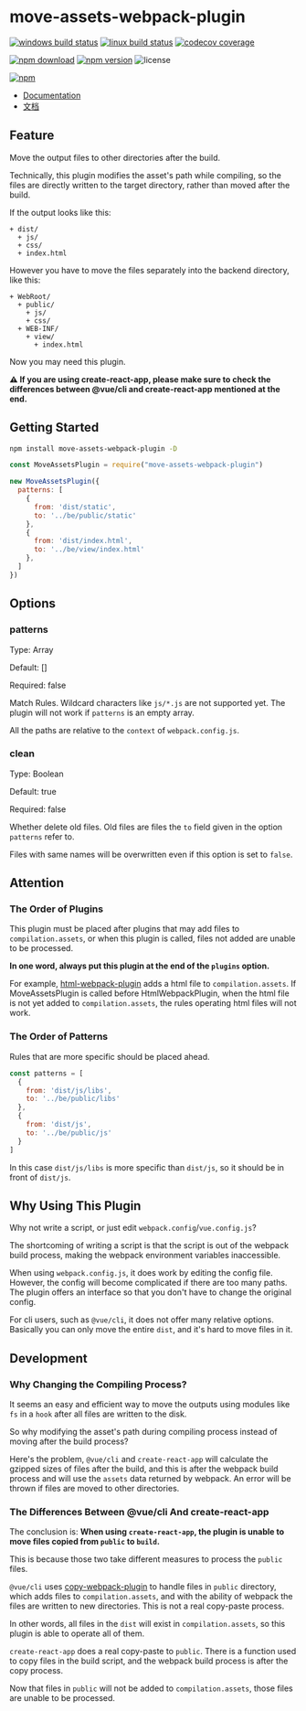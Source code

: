 # move-assets-webpack-plugin

[![windows build status](https://github.com/harrisoff/move-assets-webpack-plugin/workflows/windows%20build/badge.svg)](https://github.com/harrisoff/move-assets-webpack-plugin/actions?query=workflow%3A%22windows+build%22)
[![linux build status](https://github.com/harrisoff/move-assets-webpack-plugin/workflows/linux%20build/badge.svg)](https://github.com/harrisoff/move-assets-webpack-plugin/actions?query=workflow%3A%22linux+build%22)
[![codecov coverage](https://img.shields.io/codecov/c/github/harrisoff/move-assets-webpack-plugin/master.svg)](https://codecov.io/gh/harrisoff/move-assets-webpack-plugin/)

[![npm download](https://img.shields.io/npm/dt/move-assets-webpack-plugin.svg)](https://www.npmjs.com/package/move-assets-webpack-plugin)
[![npm version](https://badge.fury.io/js/move-assets-webpack-plugin.svg)](https://www.npmjs.com/package/move-assets-webpack-plugin)
![license](https://img.shields.io/npm/l/move-assets-webpack-plugin.svg?sanitize=true)

[![npm](https://nodei.co/npm/move-assets-webpack-plugin.png?compact=true)](https://www.npmjs.com/package/move-assets-webpack-plugin)

- [Documentation](https://github.com/harrisoff/move-assets-webpack-plugin/blob/master/README.md)
- [文档](https://github.com/harrisoff/move-assets-webpack-plugin/blob/master/README.zh-CN.md)

## Feature

Move the output files to other directories after the build.

Technically, this plugin modifies the asset's path while compiling, so the files are directly written to the target directory, rather than moved after the build.

If the output looks like this:

```
+ dist/
  + js/
  + css/
  + index.html
```

However you have to move the files separately into the backend directory, like this:

```
+ WebRoot/
  + public/
    + js/
    + css/
  + WEB-INF/
    + view/
      + index.html
```

Now you may need this plugin.

**⚠️ If you are using create-react-app, please make sure to check the differences between @vue/cli and create-react-app mentioned at the end.**

## Getting Started

```bash
npm install move-assets-webpack-plugin -D
```

```js
const MoveAssetsPlugin = require("move-assets-webpack-plugin")

new MoveAssetsPlugin({
  patterns: [
    {
      from: 'dist/static',
      to: '../be/public/static'
    },
    {
      from: 'dist/index.html',
      to: '../be/view/index.html'
    },
  ]
})
```

## Options

### patterns

Type: Array

Default: []

Required: false

Match Rules. Wildcard characters like `js/*.js` are not supported yet. The plugin will not work if `patterns` is an empty array.

All the paths are relative to the `context` of `webpack.config.js`.

### clean

Type: Boolean

Default: true

Required: false

Whether delete old files. Old files are files the `to` field given in the option `patterns` refer to.

Files with same names will be overwritten even if this option is set to `false`.

## Attention

### The Order of Plugins

This plugin must be placed after plugins that may add files to `compilation.assets`, or when this plugin is called, files not added are unable to be processed.

**In one word, always put this plugin at the end of the `plugins` option.**

For example, [html-webpack-plugin](https://github.com/jantimon/html-webpack-plugin) adds a html file to `compilation.assets`. If MoveAssetsPlugin is called before HtmlWebpackPlugin, when the html file is not yet added to `compilation.assets`, the rules operating html files will not work.

### The Order of Patterns

Rules that are more specific should be placed ahead.

```js
const patterns = [
  {
    from: 'dist/js/libs',
    to: '../be/public/libs'
  },
  {
    from: 'dist/js',
    to: '../be/public/js'
  }
]
```

In this case `dist/js/libs` is more specific than `dist/js`, so it should be in front of `dist/js`.

## Why Using This Plugin

Why not write a script, or just edit `webpack.config`/`vue.config.js`?

The shortcoming of writing a script is that the script is out of the webpack build process, making the webpack environment variables inaccessible.

When using `webpack.config.js`, it does work by editing the config file. However, the config will become complicated if there are too many paths. The plugin offers an interface so that you don't have to change the original config.

For cli users, such as `@vue/cli`, it does not offer many relative options. Basically you can only move the entire `dist`, and it's hard to move files in it.

## Development

### Why Changing the Compiling Process?

It seems an easy and efficient way to move the outputs using modules like `fs` in a `hook` after all files are written to the disk.

So why modifying the asset's path during compiling process instead of moving after the build process?

Here's the problem, `@vue/cli` and `create-react-app` will calculate the gzipped sizes of files after the build, and this is after the webpack build process and will use the `assets` data returned by webpack. An error will be thrown if files are moved to other directories.

### The Differences Between @vue/cli And create-react-app

The conclusion is: **When using `create-react-app`, the plugin is unable to move files copied from `public` to `build`.**

This is because those two take different measures to process the `public` files.

`@vue/cli` uses [copy-webpack-plugin](https://github.com/webpack-contrib/copy-webpack-plugin) to handle files in `public` directory, which adds files to `compilation.assets`, and with the ability of webpack the files are written to new directories. This is not a real copy-paste process.

In other words, all files in the `dist` will exist in `compilation.assets`, so this plugin is able to operate all of them.

`create-react-app` does a real copy-paste to `public`. There is a function used to copy files in the build script, and the webpack build process is after the copy process.

Now that files in `public` will not be added to `compilation.assets`, those files are unable to be processed.
